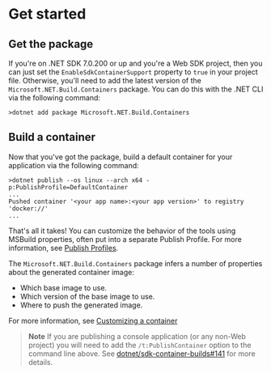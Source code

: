 # Get started

## Get the package

If you're on .NET SDK 7.0.200 or up and you're a Web SDK project, then you can just set the `EnableSdkContainerSupport` property to `true` in your project file. Otherwise, you'll need to add the latest version of the `Microsoft.NET.Build.Containers` package. You can do this with the .NET CLI via the following command:


```shell
>dotnet add package Microsoft.NET.Build.Containers
```

## Build a container

Now that you've got the package, build a default container for your application via the following command:

```shell
>dotnet publish --os linux --arch x64 -p:PublishProfile=DefaultContainer
...
Pushed container '<your app name>:<your app version>' to registry 'docker://'
...
```

That's all it takes! You can customize the behavior of the tools using MSBuild properties, often put into a separate Publish Profile. For more information, see [Publish Profiles](https://docs.microsoft.com/aspnet/core/host-and-deploy/visual-studio-publish-profiles?view=aspnetcore-6.0#publish-profiles).

The `Microsoft.NET.Build.Containers` package infers a number of properties about the generated container image:

* Which base image to use.
* Which version of the base image to use.
* Where to push the generated image.

For more information, see [Customizing a container](./ContainerCustomization.md)


> **Note**
> If you are publishing a console application (or any non-Web project) you will need to add the `/t:PublishContainer` option to the command line above. See [dotnet/sdk-container-builds#141](https://github.com/dotnet/sdk-container-builds/issues/141) for more details.